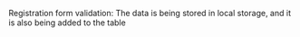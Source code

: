 Registration form validation: The data is being stored in local storage, and it is also being added to the table
